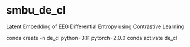 # smbu_de_cl
Latent Embedding of EEG Differential Entropy using Contrastive Learning

conda create -n de_cl python=3.11 pytorch=2.0.0
conda activate de_cl
